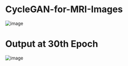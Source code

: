 # CycleGAN-for-MRI-Images

![image](https://user-images.githubusercontent.com/60288450/154499186-a6a36f28-d0f4-443f-a8df-29adf1d020f7.png)

# Output at 30th Epoch
![image](https://user-images.githubusercontent.com/60288450/154499426-653cf62c-20d7-4641-93b9-40fda542964e.png)
